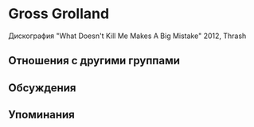 # Gross Grolland

Дискография
"What Doesn't Kill Me Makes A Big Mistake" 2012, Thrash

## Отношения с другими группами


## Обсуждения


## Упоминания

